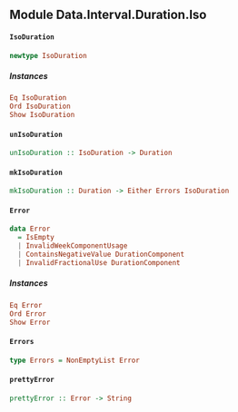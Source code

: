 ## Module Data.Interval.Duration.Iso

#### `IsoDuration`

``` purescript
newtype IsoDuration
```

##### Instances
``` purescript
Eq IsoDuration
Ord IsoDuration
Show IsoDuration
```

#### `unIsoDuration`

``` purescript
unIsoDuration :: IsoDuration -> Duration
```

#### `mkIsoDuration`

``` purescript
mkIsoDuration :: Duration -> Either Errors IsoDuration
```

#### `Error`

``` purescript
data Error
  = IsEmpty
  | InvalidWeekComponentUsage
  | ContainsNegativeValue DurationComponent
  | InvalidFractionalUse DurationComponent
```

##### Instances
``` purescript
Eq Error
Ord Error
Show Error
```

#### `Errors`

``` purescript
type Errors = NonEmptyList Error
```

#### `prettyError`

``` purescript
prettyError :: Error -> String
```


